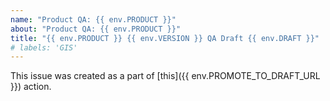 ```yaml
---
name: "Product QA: {{ env.PRODUCT }}"
about: "Product QA: {{ env.PRODUCT }}"
title: "{{ env.PRODUCT }} {{ env.VERSION }} QA Draft {{ env.DRAFT }}"
# labels: 'GIS'
---
```


This issue was created as a part of [this]({{ env.PROMOTE_TO_DRAFT_URL }}) action.
